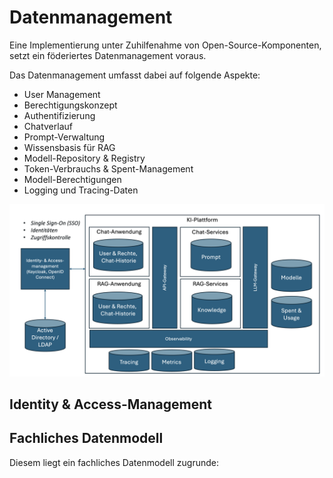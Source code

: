 # Datenmanagement

Eine Implementierung unter Zuhilfenahme von Open-Source-Komponenten, setzt ein föderiertes Datenmanagement voraus.

Das Datenmanagement umfasst dabei auf folgende Aspekte:

- User Management
- Berechtigungskonzept
- Authentifizierung
- Chatverlauf
- Prompt-Verwaltung
- Wissensbasis für RAG
- Modell-Repository & Registry
- Token-Verbrauchs & Spent-Management
- Modell-Berechtigungen
- Logging und Tracing-Daten

![Data Management](data_management.png)

## Identity & Access-Management

## Fachliches Datenmodell

Diesem liegt ein fachliches Datenmodell zugrunde:
